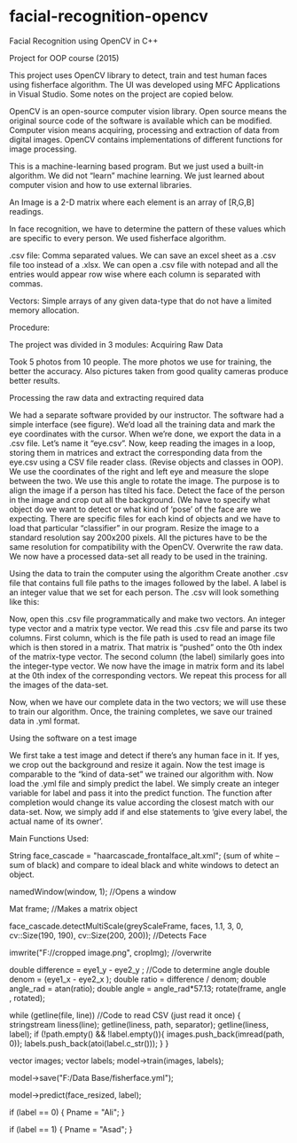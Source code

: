 # facial-recognition-opencv
Facial Recognition using OpenCV in C++

Project for OOP course (2015)

This project uses OpenCV library to detect, train and test human faces using fisherface algorithm. The UI was developed using MFC Applications in Visual Studio. Some notes on the project are copied below.


OpenCV is an open-source computer vision library. Open source means the original source code of the software is available which can be modified. Computer vision means acquiring, processing and extraction of data from digital images. OpenCV contains implementations of different functions for image processing.

This is a machine-learning based program. But we just used a built-in algorithm. We did not “learn” machine learning. We just learned about computer vision and how to use external libraries.

An Image is a 2-D matrix where each element is an array of [R,G,B] readings. 

In face recognition, we have to determine the pattern of these values which are specific to every person. We used fisherface algorithm.

.csv file: Comma separated values. We can save an excel sheet as a .csv file too instead of a .xlsx. We can open a .csv file with notepad and all the entries would appear row wise where each column is separated with commas.

Vectors: Simple arrays of any given data-type that do not have a limited memory allocation.

Procedure:

The project was divided in 3 modules:
Acquiring Raw Data
	
Took 5 photos from 10 people. The more photos we use for training, the better the accuracy. Also pictures taken from good quality cameras produce better results. 

 Processing the raw data and extracting required data

We had a separate software provided by our instructor. The software had a simple interface (see figure). We’d load all the training data and mark the eye coordinates with the cursor. When we’re done, we export the data in a .csv file. Let’s name it “eye.csv”.
Now, keep reading the images in a loop, storing them in matrices and extract the corresponding data from the eye.csv using a CSV file reader class. (Revise objects and classes in OOP). We use the coordinates of the right and left eye and measure the slope between the two. We use this angle to rotate the image. The purpose is to align the image if a person has tilted his face.
Detect the face of the person in the image and crop out all the background. (We have to specify what object do we want to detect or what kind of ‘pose’ of the face are we expecting. There are specific files for each kind of objects and we have to load that particular “classifier” in our program. 
Resize the image to a standard resolution say 200x200 pixels. All the pictures have to be the same resolution for compatibility with the OpenCV.
Overwrite the raw data. We now have a processed data-set all ready to be used in the training.


      

Using the data to train the computer using the algorithm
Create another .csv file that contains full file paths to the images followed by the label. A label is an integer value that we set for each person. The .csv will look something like this:



Now, open this .csv file programmatically and make two vectors. An integer type vector and a matrix type vector. We read this .csv file and parse its two columns. First column, which is the file path is used to read an image file which is then stored in a matrix. That matrix is “pushed” onto the 0th index of the matrix-type vector. The second column (the label) similarly goes into the integer-type vector. We now have the image in matrix form and its label at the 0th index of the corresponding vectors. We repeat this process for all the images of the data-set.

Now, when we have our complete data in the two vectors; we will use these to train our algorithm. Once, the training completes, we save our trained data in .yml format.

Using the software on a test image 

We first take a test image and detect if there’s any human face in it. If yes, we crop out the background and resize it again. Now the test image is comparable to the “kind of data-set” we trained our algorithm with. Now load the .yml file and simply predict the label. We simply create an integer variable for label and pass it into the predict function. The function after completion would change its value according the closest match with our data-set. Now, we simply add if and else statements to ‘give every label, the actual name of its owner’.



Main Functions Used:

String face_cascade = "haarcascade_frontalface_alt.xml"; (sum of white – sum of black) and compare to ideal black and white windows to detect an object.

namedWindow(window, 1); //Opens a window

Mat frame; //Makes a matrix object

face_cascade.detectMultiScale(greyScaleFrame, faces, 1.1, 3, 0, cv::Size(190, 190), cv::Size(200, 200)); //Detects Face



imwrite("F://cropped image.png", cropImg); //overwrite


double difference =  eye1_y - eye2_y ;      //Code to determine angle
		double denom = (eye1_x - eye2_x );
		double ratio = difference / denom;
		double angle_rad = atan(ratio);
		double angle = angle_rad*57.13;
rotate(frame, angle , rotated);



while (getline(file, line)) //Code to read CSV (just read it once)
	{
		stringstream liness(line);
		getline(liness, path, separator);
		getline(liness, label);
		if (!path.empty() && !label.empty()){
			images.push_back(imread(path, 0));
			labels.push_back(atoi(label.c_str()));
		}
	}




vector<Mat> images;
	vector<int> labels;
model->train(images, labels);

model->save("F:/Data Base/fisherface.yml");

model->predict(face_resized, label);

if (label == 0)
{ 
Pname = "Ali";
}                                    

if (label == 1)
{
Pname = "Asad";
}
